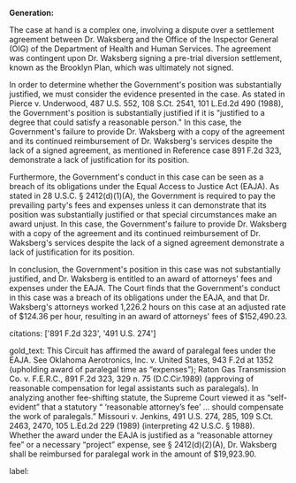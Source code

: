 **Generation:**


The case at hand is a complex one, involving a dispute over a settlement agreement between Dr. Waksberg and the Office of the Inspector General (OIG) of the Department of Health and Human Services. The agreement was contingent upon Dr. Waksberg signing a pre-trial diversion settlement, known as the Brooklyn Plan, which was ultimately not signed.

In order to determine whether the Government's position was substantially justified, we must consider the evidence presented in the case. As stated in Pierce v. Underwood, 487 U.S. 552, 108 S.Ct. 2541, 101 L.Ed.2d 490 (1988), the Government's position is substantially justified if it is "justified to a degree that could satisfy a reasonable person." In this case, the Government's failure to provide Dr. Waksberg with a copy of the agreement and its continued reimbursement of Dr. Waksberg's services despite the lack of a signed agreement, as mentioned in Reference case 891 F.2d 323, demonstrate a lack of justification for its position.

Furthermore, the Government's conduct in this case can be seen as a breach of its obligations under the Equal Access to Justice Act (EAJA). As stated in 28 U.S.C. § 2412(d)(1)(A), the Government is required to pay the prevailing party's fees and expenses unless it can demonstrate that its position was substantially justified or that special circumstances make an award unjust. In this case, the Government's failure to provide Dr. Waksberg with a copy of the agreement and its continued reimbursement of Dr. Waksberg's services despite the lack of a signed agreement demonstrate a lack of justification for its position.

In conclusion, the Government's position in this case was not substantially justified, and Dr. Waksberg is entitled to an award of attorneys' fees and expenses under the EAJA. The Court finds that the Government's conduct in this case was a breach of its obligations under the EAJA, and that Dr. Waksberg's attorneys worked 1,226.2 hours on this case at an adjusted rate of $124.36 per hour, resulting in an award of attorneys' fees of $152,490.23.



citations: ['891 F.2d 323', '491 U.S. 274']

gold_text: This Circuit has affirmed the award of paralegal fees under the EAJA. See Oklahoma Aerotronics, Inc. v. United States, 943 F.2d at 1352 (upholding award of paralegal time as “expenses”); Raton Gas Transmission Co. v. F.E.R.C., 891 F.2d 323, 329 n. 75 (D.C.Cir.1989) (approving of reasonable compensation for legal assistants such as paralegals). In analyzing another fee-shifting statute, the Supreme Court viewed it as “self-evident” that a statutory “ ‘reasonable attorney’s fee’ ... should compensate the work of paralegals.” Missouri v. Jenkins, 491 U.S. 274, 285, 109 S.Ct. 2463, 2470, 105 L.Ed.2d 229 (1989) (interpreting 42 U.S.C. § 1988). Whether the award under the EAJA is justified as a “reasonable attorney fee” or a necessary “project” expense, see § 2412(d)(2)(A), Dr. Waksberg shall be reimbursed for paralegal work in the amount of $19,923.90.

label: 